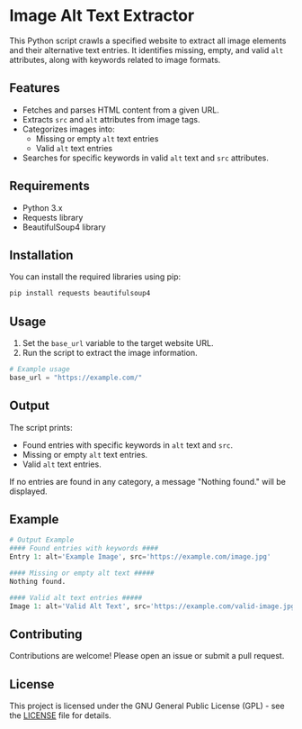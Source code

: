 # Image Alt Text Extractor

This Python script crawls a specified website to extract all image elements and their alternative text entries. It identifies missing, empty, and valid `alt` attributes, along with keywords related to image formats.

## Features

- Fetches and parses HTML content from a given URL.
- Extracts `src` and `alt` attributes from image tags.
- Categorizes images into:
  - Missing or empty `alt` text entries
  - Valid `alt` text entries
- Searches for specific keywords in valid `alt` text and `src` attributes.

## Requirements

- Python 3.x
- Requests library
- BeautifulSoup4 library

## Installation

You can install the required libraries using pip:

```bash
pip install requests beautifulsoup4
```

## Usage

1. Set the `base_url` variable to the target website URL.
2. Run the script to extract the image information.

```python
# Example usage
base_url = "https://example.com/"
```

## Output

The script prints:

- Found entries with specific keywords in `alt` text and `src`.
- Missing or empty `alt` text entries.
- Valid `alt` text entries.

If no entries are found in any category, a message "Nothing found." will be displayed.

## Example

```python
# Output Example
#### Found entries with keywords ####
Entry 1: alt='Example Image', src='https://example.com/image.jpg'

#### Missing or empty alt text #####
Nothing found.

#### Valid alt text entries #####
Image 1: alt='Valid Alt Text', src='https://example.com/valid-image.jpg'
```

## Contributing

Contributions are welcome! Please open an issue or submit a pull request.

## License

This project is licensed under the GNU General Public License (GPL)  - see the [LICENSE](LICENSE) file for details.

